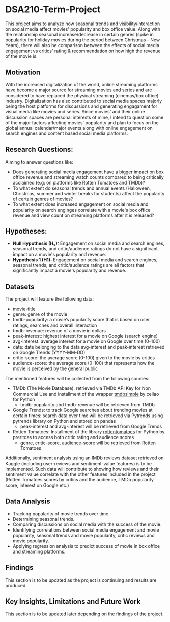 # DSA210-Term-Project

This project aims to analyze how seasonal trends and visibility/interaction on social media affect movies' popularity and box office value. Along with the relationship seasonal increase/decrease in certain genres (spike in popularity for holiday movies during the period between Christmas - New Years), there will also be comparison between the effects of social media engagement vs critics' rating & recommendation on how high the revenue of the movie is. 

## Motivation
With the increased digitalization of the world, online streaming platforms have become a major source for streaming movies and series and are considered to have replaced the physical streaming (cinemas/box office) industry. Digitalization has also contributed to social media spaces majorly being the host platforms for discussions and generating engagament for visual media like movies and series. Since movies' and their online discussion spaces are personal interests of mine, I intend to question some of the major factors affecting movies' popularity and plan to focus on the global annual calendar/major events along with online engagement on search engines and content based social media platforms.

## **Research Questions:** 
Aiming to answer questions like:
- Does generating social media engagement have a bigger impact on box office revenue and streaming watch counts compared to being critically acclaimed (e.g: on platforms like Rotten Tomatoes and TMDb)?
- To what extent do seasonal trends and annual events (Halloween, Christmas, summer and winter breaks for students) affect the popularity of certain genres of movies?
- To what extent does increased engagement on social media and popularity on search enginges correlate with a movie's box office revenue and view count on streaming platforms after it is released?

## **Hypotheses:**
- **Null Hypothesis (H₀):** Engagement on social media and search engines, seasonal trends, and critic/audience ratings do not have a significant impact on a movie's popularity and revenue.
- **Hypothesis 1 (H1):** Engagement on social media and search engines, seasonal trends, and critic/audience ratings are all factors that significantly impact a movie's popularity and revenue.

## Datasets
The project will feature the following data:
- movie-title
- genre: genre of the movie
- tmdb-popularity: a movie’s popularity score that is based on user ratings, searches and overall interaction
- tmdb-revenue: revenue of a movie in dollars
- peak-interest: highest interest for a movie on Google (search engine)
- avg-interest: average interest for a movie on Google over time (0-100)
- date: date belonging to the data avg-interest and peak-interest retrieved on Google Trends (YYYY-MM-DD)
- critic-score: the average score (0-100) given to the movie by critics
- audience-score: the average score (0-100) that represents how the movie is perceived by the general public 

The mentioned features will be collected from the following sources:
- TMDb (The Movie Database): retrieved via TMDb API Key for Non Commercial Use and installment of the wrapper [tmdbsimple](https://github.com/celiao/tmdbsimple.git) by celiao for Python
  - tmdb-popularity abd tmdb-revenue will be retrieved from TMDb
- Google Trends: to track Google searches about trending movies at certain times: search data over time will be retrieved via Pytrends using pytrends library on Python and stored on pandas
  - peak-interest and avg-interest will be retrieved from Google Trends
- Rotten Tomatoes: Installment of the library [rottentomatoes](https://github.com/preritdas/rottentomatoes-python.git) for Python by preritdas to access both critic rating and audience scores
  - genre, critic-score, audience-score will be retrieved from Rotten Tomatoes
 
Additionally, sentiment analysis using an IMDb reviews dataset retrieved on Kaggle (including user-reviews and sentiment-value features) is to be implemented. Such data will contribute to showing how reviews and their sentiment value correlate with the other features included in the project (Rotten Tomatoes scores by critics and the audience, TMDb popularity score, interest on Google etc.) 

## Data Analysis
- Tracking popularity of movie trends over time.
- Determining seasonal trends.
- Comparing discussions on social media with the success of the movie.
- Identifying correlations between social media engagement and movie popularity, seasonal trends and movie popularity, critic reviews and movie popularity.
- Applying regression analysis to predict success of movie in box office and streaming platforms.

## Findings
This section is to be updated as the project is continuing and results are produced.

## Key Insights, Limitations and Future Work
This section is to be updated later depending on the findings of the project.
